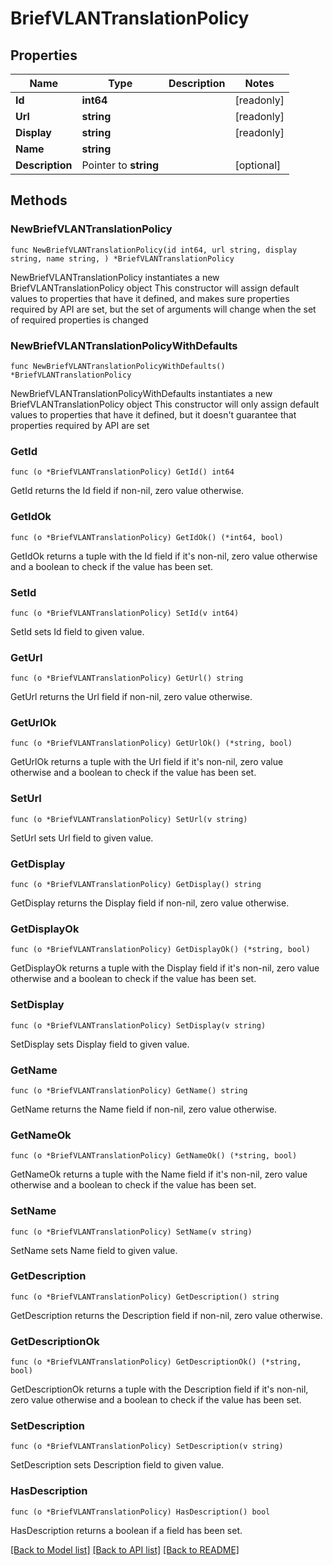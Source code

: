# BriefVLANTranslationPolicy

## Properties

Name | Type | Description | Notes
------------ | ------------- | ------------- | -------------
**Id** | **int64** |  | [readonly] 
**Url** | **string** |  | [readonly] 
**Display** | **string** |  | [readonly] 
**Name** | **string** |  | 
**Description** | Pointer to **string** |  | [optional] 

## Methods

### NewBriefVLANTranslationPolicy

`func NewBriefVLANTranslationPolicy(id int64, url string, display string, name string, ) *BriefVLANTranslationPolicy`

NewBriefVLANTranslationPolicy instantiates a new BriefVLANTranslationPolicy object
This constructor will assign default values to properties that have it defined,
and makes sure properties required by API are set, but the set of arguments
will change when the set of required properties is changed

### NewBriefVLANTranslationPolicyWithDefaults

`func NewBriefVLANTranslationPolicyWithDefaults() *BriefVLANTranslationPolicy`

NewBriefVLANTranslationPolicyWithDefaults instantiates a new BriefVLANTranslationPolicy object
This constructor will only assign default values to properties that have it defined,
but it doesn't guarantee that properties required by API are set

### GetId

`func (o *BriefVLANTranslationPolicy) GetId() int64`

GetId returns the Id field if non-nil, zero value otherwise.

### GetIdOk

`func (o *BriefVLANTranslationPolicy) GetIdOk() (*int64, bool)`

GetIdOk returns a tuple with the Id field if it's non-nil, zero value otherwise
and a boolean to check if the value has been set.

### SetId

`func (o *BriefVLANTranslationPolicy) SetId(v int64)`

SetId sets Id field to given value.


### GetUrl

`func (o *BriefVLANTranslationPolicy) GetUrl() string`

GetUrl returns the Url field if non-nil, zero value otherwise.

### GetUrlOk

`func (o *BriefVLANTranslationPolicy) GetUrlOk() (*string, bool)`

GetUrlOk returns a tuple with the Url field if it's non-nil, zero value otherwise
and a boolean to check if the value has been set.

### SetUrl

`func (o *BriefVLANTranslationPolicy) SetUrl(v string)`

SetUrl sets Url field to given value.


### GetDisplay

`func (o *BriefVLANTranslationPolicy) GetDisplay() string`

GetDisplay returns the Display field if non-nil, zero value otherwise.

### GetDisplayOk

`func (o *BriefVLANTranslationPolicy) GetDisplayOk() (*string, bool)`

GetDisplayOk returns a tuple with the Display field if it's non-nil, zero value otherwise
and a boolean to check if the value has been set.

### SetDisplay

`func (o *BriefVLANTranslationPolicy) SetDisplay(v string)`

SetDisplay sets Display field to given value.


### GetName

`func (o *BriefVLANTranslationPolicy) GetName() string`

GetName returns the Name field if non-nil, zero value otherwise.

### GetNameOk

`func (o *BriefVLANTranslationPolicy) GetNameOk() (*string, bool)`

GetNameOk returns a tuple with the Name field if it's non-nil, zero value otherwise
and a boolean to check if the value has been set.

### SetName

`func (o *BriefVLANTranslationPolicy) SetName(v string)`

SetName sets Name field to given value.


### GetDescription

`func (o *BriefVLANTranslationPolicy) GetDescription() string`

GetDescription returns the Description field if non-nil, zero value otherwise.

### GetDescriptionOk

`func (o *BriefVLANTranslationPolicy) GetDescriptionOk() (*string, bool)`

GetDescriptionOk returns a tuple with the Description field if it's non-nil, zero value otherwise
and a boolean to check if the value has been set.

### SetDescription

`func (o *BriefVLANTranslationPolicy) SetDescription(v string)`

SetDescription sets Description field to given value.

### HasDescription

`func (o *BriefVLANTranslationPolicy) HasDescription() bool`

HasDescription returns a boolean if a field has been set.


[[Back to Model list]](../README.md#documentation-for-models) [[Back to API list]](../README.md#documentation-for-api-endpoints) [[Back to README]](../README.md)


